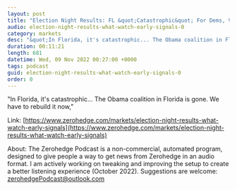 ```yaml
---
layout: post
title: "Election Night Results: FL &quot;Catastrophic&quot; For Dems, Vance Takes OH, Fetterman Tops Oz"
audio: election-night-results-what-watch-early-signals-0
category: markets
desc: "&quot;In Florida, it's catastrophic... The Obama coalition in Florida is gone. We have to rebuild it now,&quot;"
duration: 00:11:21
length: 681
datetime: Wed, 09 Nov 2022 00:27:00 +0000
tags: podcast
guid: election-night-results-what-watch-early-signals-0
order: 0
---
```

&quot;In Florida, it's catastrophic... The Obama coalition in Florida is gone. We have to rebuild it now,&quot;

Link: [https://www.zerohedge.com/markets/election-night-results-what-watch-early-signals](https://www.zerohedge.com/markets/election-night-results-what-watch-early-signals)

About: The Zerohedge Podcast is a non-commercial, automated program, designed to give people a way to get news from Zerohedge in an audio format.  I am actively working on tweaking and improving the setup to create a better listening experience (October 2022).  Suggestions are welcome: [zerohedgePodcast@outlook.com](mailto:zerohedgePodcast@outlook.com)